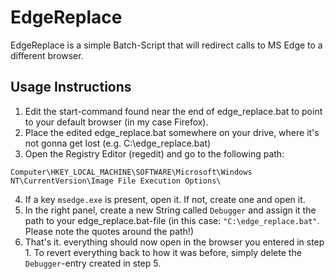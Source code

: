 # EdgeReplace
EdgeReplace is a simple Batch-Script that will redirect calls to MS Edge to a different browser.
## Usage Instructions
1) Edit the start-command found near the end of edge_replace.bat to point to your default browser  (in my case Firefox).
2) Place the edited edge_replace.bat somewhere on your drive, where it's not gonna get lost (e.g. C:\edge_replace.bat)
3) Open the Registry Editor (regedit) and go to the following path:
```
Computer\HKEY_LOCAL_MACHINE\SOFTWARE\Microsoft\Windows NT\CurrentVersion\Image File Execution Options\
```
4) If a key `msedge.exe` is present, open it. If not, create one and open it.
5) In the right panel, create a new String called `Debugger` and assign it the path to your edge_replace.bat-file (in this case: `"C:\edge_replace.bat"`. Please note the quotes around the path!)
6) That's it. everything should now open in the browser you entered in step 1. To revert everything back to how it was before, simply delete the `Debugger`-entry created in step 5.
